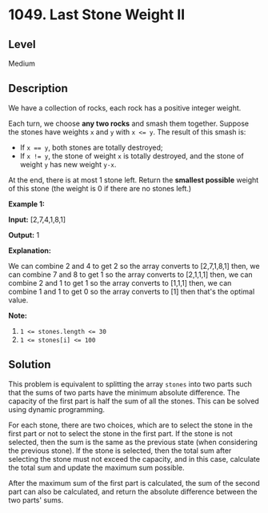 # 1049. Last Stone Weight II
## Level
Medium

## Description
We have a collection of rocks, each rock has a positive integer weight.

Each turn, we choose **any two rocks** and smash them together. Suppose the stones have weights `x` and `y` with `x <= y`. The result of this smash is:

* If `x == y`, both stones are totally destroyed;
* If `x != y`, the stone of weight `x` is totally destroyed, and the stone of weight `y` has new weight `y-x`.

At the end, there is at most 1 stone left. Return the **smallest possible** weight of this stone (the weight is 0 if there are no stones left.)

**Example 1:**

**Input:** [2,7,4,1,8,1]

**Output:** 1

**Explanation:**

We can combine 2 and 4 to get 2 so the array converts to [2,7,1,8,1] then, we can combine 7 and 8 to get 1 so the array converts to [2,1,1,1] then, we can combine 2 and 1 to get 1 so the array converts to [1,1,1] then, we can combine 1 and 1 to get 0 so the array converts to [1] then that's the optimal value.

**Note:**

1. `1 <= stones.length <= 30`
2. `1 <= stones[i] <= 100`

## Solution
This problem is equivalent to splitting the array `stones` into two parts such that the sums of two parts have the minimum absolute difference. The capacity of the first part is half the sum of all the stones. This can be solved using dynamic programming.

For each stone, there are two choices, which are to select the stone in the first part or not to select the stone in the first part. If the stone is not selected, then the sum is the same as the previous state (when considering the previous stone). If the stone is selected, then the total sum after selecting the stone must not exceed the capacity, and in this case, calculate the total sum and update the maximum sum possible.

After the maximum sum of the first part is calculated, the sum of the second part can also be calculated, and return the absolute difference between the two parts' sums.
